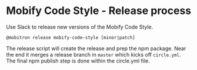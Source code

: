 # Mobify Code Style - Release process

Use Slack to release new versions of the Mobify Code Style. 

`@mobitron release mobify-code-style [minor|patch]`

The release script will create the release and prep the npm package. Near the
end it merges a release branch in `master` which kicks off `circle.yml`. The
final npm publish step is done within the circle.yml file.
